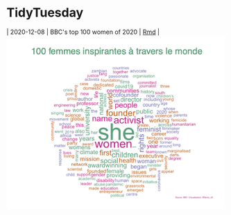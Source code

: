 # TidyTuesday

| 2020-12-08 | BBC's top 100 women of 2020 | [Rmd](Women2020.Rmd) |  ![half-size image](Women2020_vf.png)
